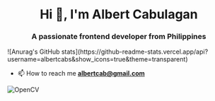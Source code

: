 <h1 align="center">Hi 👋, I'm Albert Cabulagan</h1>
<h3 align="center">A passionate frontend developer from Philippines</h3>
![Anurag's GitHub stats](https://github-readme-stats.vercel.app/api?username=albertcabs&show_icons=true&theme=transparent)

- 📫 How to reach me **albertcab@gmail.com**

![OpenCV](https://img.shields.io/badge/opencv-%23white.svg?style=for-the-badge&logo=opencv&logoColor=white)
